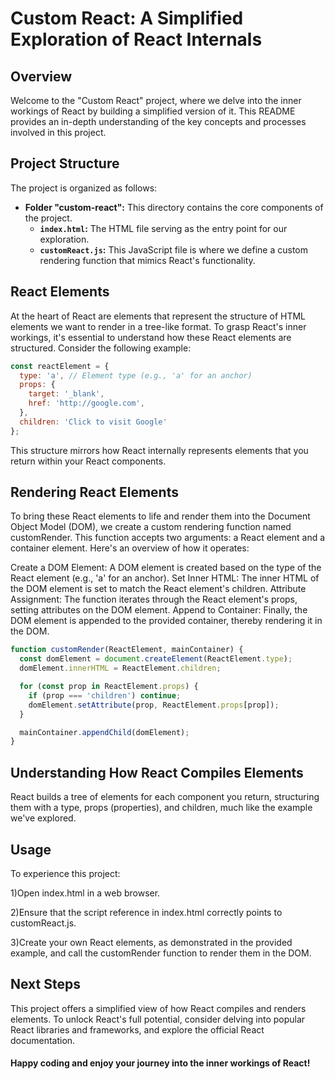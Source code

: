 # Custom React: A Simplified Exploration of React Internals

## Overview

Welcome to the "Custom React" project, where we delve into the inner workings of React by building a simplified version of it. This README provides an in-depth understanding of the key concepts and processes involved in this project.

## Project Structure

The project is organized as follows:

- **Folder "custom-react":** This directory contains the core components of the project.
  - **`index.html`:** The HTML file serving as the entry point for our exploration.
  - **`customReact.js`:** This JavaScript file is where we define a custom rendering function that mimics React's functionality.

## React Elements

At the heart of React are elements that represent the structure of HTML elements we want to render in a tree-like format. To grasp React's inner workings, it's essential to understand how these React elements are structured. Consider the following example:

```javascript
const reactElement = {
  type: 'a', // Element type (e.g., 'a' for an anchor)
  props: {
    target: '_blank',
    href: 'http://google.com',
  },
  children: 'Click to visit Google'
};

```
This structure mirrors how React internally represents elements that you return within your React components.

## Rendering React Elements
To bring these React elements to life and render them into the Document Object Model (DOM), we create a custom rendering function named customRender. This function accepts two arguments: a React element and a container element. Here's an overview of how it operates:

Create a DOM Element: A DOM element is created based on the type of the React element (e.g., 'a' for an anchor).
Set Inner HTML: The inner HTML of the DOM element is set to match the React element's children.
Attribute Assignment: The function iterates through the React element's props, setting attributes on the DOM element.
Append to Container: Finally, the DOM element is appended to the provided container, thereby rendering it in the DOM.

```javascript
function customRender(ReactElement, mainContainer) {
  const domElement = document.createElement(ReactElement.type);
  domElement.innerHTML = ReactElement.children;

  for (const prop in ReactElement.props) {
    if (prop === 'children') continue;
    domElement.setAttribute(prop, ReactElement.props[prop]);
  }

  mainContainer.appendChild(domElement);
}
```
## Understanding How React Compiles Elements
React builds a tree of elements for each component you return, structuring them with a type, props (properties), and children, much like the example we've explored.

## Usage
To experience this project:

1)Open index.html in a web browser.


2)Ensure that the script reference in index.html correctly points to customReact.js.


3)Create your own React elements, as demonstrated in the provided example, and call the customRender function to render them in the DOM.

## Next Steps
This project offers a simplified view of how React compiles and renders elements. To unlock React's full potential, consider delving into popular React libraries and frameworks, and explore the official React documentation.

#### Happy coding and enjoy your journey into the inner workings of React!








